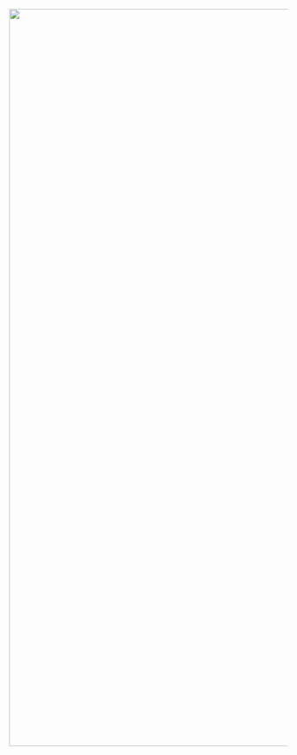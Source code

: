 
<p align="center">
  <img width="2000" height="1333" alt="image" src="https://github.com/user-attachments/assets/e8b81648-4f5b-40d5-8cc2-58548bb944c0" />
</p>
